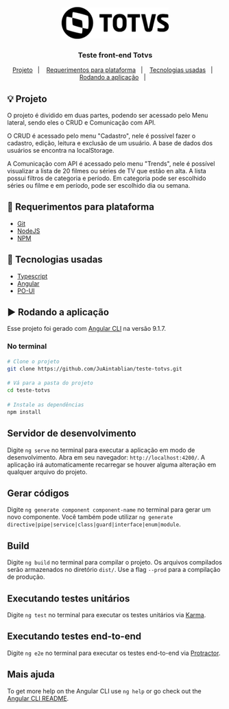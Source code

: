 <h2 align="center"> 
<img alt="Totvs logo" title="#Totvs" src="src/assets/img/totvs-logo.png" width="250px" />
<h3 align="center">Teste front-end Totvs</h3>
</h2>

<p align="center">
  <a href="#bulb-Projeto">Projeto</a>&nbsp;&nbsp;&nbsp;|&nbsp;&nbsp;&nbsp;
  <a href="#construction-Requerimentos-para-plataforma">Requerimentos para plataforma</a>&nbsp;&nbsp;&nbsp;|&nbsp;&nbsp;&nbsp;
  <a href="#rocket-Tecnologias-usadas">Tecnologias usadas</a>&nbsp;&nbsp;&nbsp;|&nbsp;&nbsp;&nbsp;
  <a href="#arrow_forward-Rodando-a-aplicação">Rodando a aplicação</a>&nbsp;&nbsp;&nbsp;|&nbsp;&nbsp;&nbsp;
</p>

## :bulb: Projeto

O projeto é dividido em duas partes, podendo ser acessado pelo Menu lateral, sendo eles o CRUD e Comunicação com API.

O CRUD é acessado pelo menu "Cadastro", nele é possível fazer o cadastro, edição, leitura e exclusão de um usuário.
A base de dados dos usuários se encontra na localStorage.

A Comunicação com API é acessado pelo menu "Trends", nele é possível visualizar a lista de 20 filmes ou séries de TV que estão en alta.
A lista possui filtros de categoria e período. Em categoria pode ser escolhido séries ou filme e em período, pode ser escolhido dia ou semana.


## :construction: Requerimentos para plataforma 
 
- [Git](https://git-scm.com/)
- [NodeJS](https://nodejs.org/en/)
- [NPM](https://www.npmjs.com/)

## :rocket: Tecnologias usadas

-  [Typescript](https://www.typescriptlang.org/)
-  [Angular](https://angular.io/)
-  [PO-UI](https://po-ui.io/)

## :arrow_forward: Rodando a aplicação

Esse projeto foi gerado com [Angular CLI](https://github.com/angular/angular-cli) na versão 9.1.7.

### No terminal 

```sh
# Clone o projeto
git clone https://github.com/JuAintablian/teste-totvs.git

# Vá para a pasta do projeto
cd teste-totvs

# Instale as dependências
npm install

```

## Servidor de desenvolvimento

Digite `ng serve` no terminal para executar a aplicação em modo de desenvolvimento. Abra em seu navegador: `http://localhost:4200/`. A aplicação irá automaticamente recarregar se houver alguma alteração em qualquer arquivo do projeto.

## Gerar códigos

Digite `ng generate component component-name` no terminal para gerar um novo componente. Você também pode utilizar `ng generate directive|pipe|service|class|guard|interface|enum|module`.

## Build

Digite `ng build` no terminal para compilar o projeto. Os arquivos compilados serão armazenados no diretório `dist/`. Use a flag `--prod` para a compilação de produção.

## Executando testes unitários

Digite `ng test` no terminal para executar os testes unitários via [Karma](https://karma-runner.github.io).

## Executando testes end-to-end

Digite `ng e2e` no terminal para executar os testes end-to-end via [Protractor](http://www.protractortest.org/).

## Mais ajuda

To get more help on the Angular CLI use `ng help` or go check out the [Angular CLI README](https://github.com/angular/angular-cli/blob/master/README.md).

